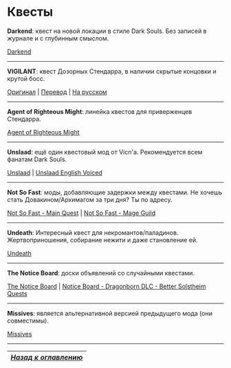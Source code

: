 # Квесты

**Darkend**: квест на новой локации в стиле Dark Souls. Без записей в журнале и с глубинным смыслом.

[Darkend](http://www.nexusmods.com/skyrim/mods/67559/?)

------

**VIGILANT**: квест Дозорных Стендарра, в наличии скрытые концовки и крутой босс.

[Оригинал](http://www.nexusmods.com/skyrim/mods/67103/?) | [Перевод](http://www.nexusmods.com/skyrim/mods/71676/?) | [На русском](http://tesall.ru/files/file/8807-dozornyy/)

------

**Agent of Righteous Might**: линейка квестов для приверженцев Стендарра.

[Agent of Righteous Might](https://www.nexusmods.com/skyrim/mods/33766/?)

------

**Unslaad**: ещё один квестовый мод от Vicn'а. Рекомендуется всем фанатам Dark Souls.

[Unslaad](http://www.nexusmods.com/skyrim/mods/80425/?) | [Unslaad English Voiced](http://www.nexusmods.com/skyrim/mods/85908/?)

------

**Not So Fast**: моды, добавляющие задержки между квестами. Не хочешь стать Довакином/Архимагом за три дня? Ты по адресу.

[Not So Fast - Main Quest](http://www.nexusmods.com/skyrim/mods/62894/?) | [Not So Fast - Mage Guild](http://www.nexusmods.com/skyrim/mods/64633/?)

------

**Undeath**: Интересный квест для некромантов/паладинов. Жертвоприношения, собирание нежити и даже становление ей.

[Undeath](http://www.nexusmods.com/skyrim/mods/40607/?)

------

**The Notice Board**: доски объявлений со случайными квестами.

[The Notice Board](http://www.nexusmods.com/skyrim/mods/70142/?) | [Notice Board - Dragonborn DLC - Better Solstheim Quests](http://www.nexusmods.com/skyrim/mods/70588/?)

------

**Missives**: является альтернативной версией предыдущего мода (они совместимы).

[Missives](https://www.nexusmods.com/skyrim/mods/85815/?)

------

|[*Назад к оглавлению*](../01_Оглавление.md)|
|:---:|
